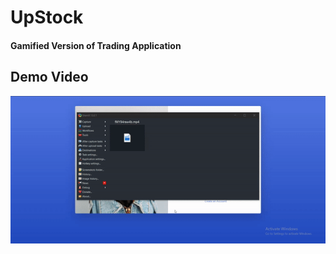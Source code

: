 # UpStock

#### Gamified Version of Trading Application

## Demo Video

![](assets/video/tutorial-2.gif)
